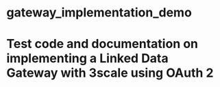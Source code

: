 # gateway_implementation_demo
# Test code and documentation on implementing a Linked Data Gateway with 3scale using OAuth 2
